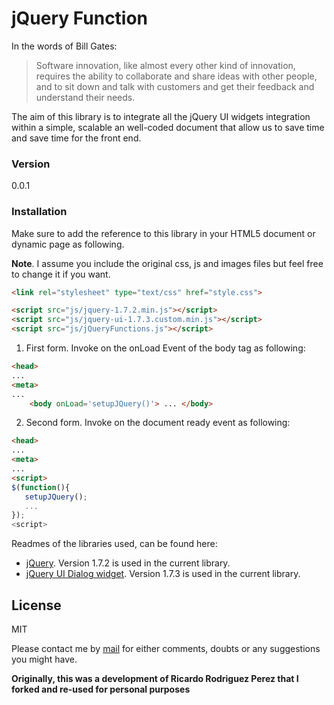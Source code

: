 # jQuery Function 

In the words of Bill Gates:

> Software innovation, like almost every other kind of innovation, requires the ability to collaborate and share ideas with other people, and to sit down and talk with customers and get their feedback and understand their needs.

The aim of this library is to integrate all the jQuery UI widgets integration within a simple,
scalable an well-coded document that allow us to save time and save time for the front end.

### Version
0.0.1

### Installation

Make sure to add the reference to this library in your HTML5 document or dynamic page as following. 

**Note**. I assume you include the original css, js and images files but feel free to change it if you want.

```html
<link rel="stylesheet" type="text/css" href="style.css">

<script src="js/jquery-1.7.2.min.js"></script>
<script src="js/jquery-ui-1.7.3.custom.min.js"></script>
<script src="js/jQueryFunctions.js"></script>
```

1. First form. Invoke on the onLoad Event of the body tag as following:

```html
<head>
...
<meta>
...
	<body onLoad='setupJQuery()'> ... </body>
```

2. Second form. Invoke on the document ready event as following:

```html
<head>
...
<meta>
...
<script>
$(function(){
   setupJQuery();
   ...
});
<script>
```

Readmes of the libraries used, can be found here:
* [jQuery](http://jquery.com/). Version 1.7.2 is used in the current library.
* [jQuery UI Dialog widget](https://jqueryui.com/dialog/). Version 1.7.3 is used in the current library.

License
----

MIT

Please contact me by [mail](mailto:hi@jairaviles.mx) for either comments, doubts or any suggestions you might have.

**Originally, this was a development of Ricardo Rodriguez Perez that I forked and re-used for personal purposes**
